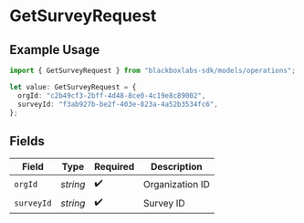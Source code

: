 # GetSurveyRequest

## Example Usage

```typescript
import { GetSurveyRequest } from "blackboxlabs-sdk/models/operations";

let value: GetSurveyRequest = {
  orgId: "c2b49cf3-2bff-4d48-8ce0-4c19e8c89002",
  surveyId: "f3ab927b-be2f-403e-823a-4a52b3534fc6",
};
```

## Fields

| Field              | Type               | Required           | Description        |
| ------------------ | ------------------ | ------------------ | ------------------ |
| `orgId`            | *string*           | :heavy_check_mark: | Organization ID    |
| `surveyId`         | *string*           | :heavy_check_mark: | Survey ID          |